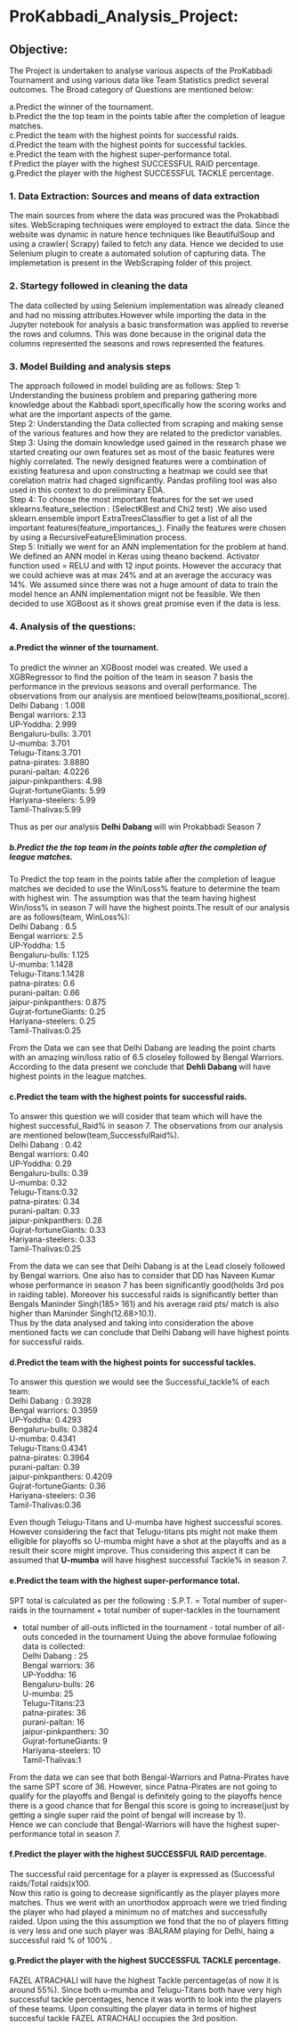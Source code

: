 # ProKabbadi_Analysis_Project:

## Objective:
The Project is undertaken to analyse various aspects of the ProKabbadi Tournament and using various data like Team Statistics predict several outcomes. The Broad category of Questions are mentioned below:

a.Predict the winner of the tournament.<br>
b.Predict the the top team in the points table after the completion of league matches.<br>
c.Predict the team with the highest points for successful raids.<br>
d.Predict the team with the highest points for successful tackles.<br>
e.Predict the team with the highest super-performance total.<br>
f.Predict the player with the highest SUCCESSFUL RAID percentage.<br>
g.Predict the player with the highest SUCCESSFUL TACKLE percentage.<br>
 
### 1. Data Extraction: Sources and means of data extraction
The main sources from where the data was procured was the Prokabbadi sites.
WebScraping techniques were employed to extract the data. Since the website was dynamic in nature hence techniques like BeautifulSoup and using a crawler( Scrapy) failed to fetch any data. Hence we decided to use Selenium plugin to create a automated solution of capturing data. The implemetation is present in the WebScraping folder of this project.

### 2. Startegy followed in cleaning the data
The data collected by using Selenium implementation was already cleaned and had no missing attributes.However while importing the data in the Jupyter notebook for analysis a basic transformation was applied to reverse the rows and columns. This was done because in the original data the columns represented the seasons and rows represented the features.

### 3. Model Building and analysis steps
The approach followed in model building are as follows:
Step 1: Understanding the business problem and preparing gathering more knowledge about the Kabbadi sport,specifically how the scoring works and what are the important aspects of the game.<br>
Step 2: Understanding the Data collected from scraping and making sense of the various features and how they are related to the predictor variables. <br>
Step 3: Using the domain knowledge used gained in the research phase we started creating our own features set as most of the basic features were highly correlated. The newly designed features were a combination of existing featuresa and upon constructing a heatmap we could see that corelation matrix had chaged significantly. Pandas profiling tool was also used in this context to do preliminary EDA.<br>
Step 4: To choose the most important features for the set we used sklearns.feature_selection : (SelectKBest and Chi2 test) .We also used sklearn.ensemble import ExtraTreesClassifier to get a list of all the important features(feature_importances_). Finally the features were chosen by using a RecursiveFeatureElimination process.<br>
Step 5: Initially we went for an ANN implementation for the problem at hand. We defined an ANN model in Keras using theano backend. Activator function used = RELU and with 12 input points. However the accuracy that we could achieve was at max 24% and at an average the accuracy was 14%. We assumed since there was not a huge amount of data to train the model hence an ANN implementation mignt not be feasible. We then decided to use XGBoost as it shows great promise even if the data is less.<br>

### 4. Analysis of the questions:

#### a.Predict the winner of the tournament.<br>
To predict the winner an XGBoost model was created. We used a XGBRegressor to find the poition of the team in season 7 basis the performance in the previous seasons and overall performance. The observations from our analysis are mentioed below(teams,positional_score).<br>
Delhi Dabang : 1.008<br>
Bengal warriors: 2.13<br>
UP-Yoddha: 2.999<br>
Bengaluru-bulls: 3.701<br>
U-mumba: 3.701<br>
Telugu-Titans:3.701<br>
patna-pirates: 3.8880<br>
purani-paltan: 4.0226<br>
jaipur-pinkpanthers: 4.98<br>
Gujrat-fortuneGiants: 5.99<br>
Hariyana-steelers: 5.99<br>
Tamil-Thalivas:5.99<br>

Thus as per our analysis <b>Delhi Dabang </b> will win Prokabbadi Season 7

##### b.Predict the the top team in the points table after the completion of league matches.<br>
To Predict the top team in the points table after the completion of league matches we decided to use the Win/Loss% feature to determine the team with highest win. The assumption was that the team having highest Win/loss% in season 7 will have the highest points.The result of our analysis are as follows(team, WinLoss%):<br>
Delhi Dabang : 6.5<br>
Bengal warriors: 2.5<br>
UP-Yoddha: 1.5<br>
Bengaluru-bulls: 1.125<br>
U-mumba: 1.1428<br>
Telugu-Titans:1.1428<br>
patna-pirates: 0.6<br>
purani-paltan: 0.66<br>
jaipur-pinkpanthers: 0.875<br>
Gujrat-fortuneGiants: 0.25<br>
Hariyana-steelers: 0.25<br>
Tamil-Thalivas:0.25<br>

From the Data we can see that Delhi Dabang  are leading the point charts with an amazing win/loss ratio of 6.5 closeley followed by Bengal Warriors. According to the data present we conclude that <b>Dehli Dabang </b>will have highest points in the league matches.


#### c.Predict the team with the highest points for successful raids.<br>
To answer this question we will cosider that team which will have the highest successful_Raid% in season 7. The observations from our analysis are mentioned below(team,SuccessfulRaid%).<br>
Delhi Dabang : 0.42<br>
Bengal warriors: 0.40<br>
UP-Yoddha: 0.29<br>
Bengaluru-bulls: 0.39<br>
U-mumba: 0.32<br>
Telugu-Titans:0.32<br>
patna-pirates: 0.34<br>
purani-paltan: 0.33<br>
jaipur-pinkpanthers: 0.28<br>
Gujrat-fortuneGiants: 0.33<br>
Hariyana-steelers: 0.33<br>
Tamil-Thalivas:0.25<br>

From the data we can see that Delhi Dabang is at the Lead closely followed by Bengal warriors. One also has to consider that DD has Naveen Kumar whose performance in season 7 has been significantly good(holds 3rd pos in raiding table). Moreover his successful raids is significantly better than Bengals Maninder Singh(185> 161) and his average raid pts/ match is also higher than Maninder Singh(12.68>10.1).<br>
Thus by the data analysed and taking into consideration the above mentioned facts we can conclude that Delhi Dabang will have highest points for successful raids.

#### d.Predict the team with the highest points for successful tackles.<br>
To answer this question we would see the Successful_tackle% of each team:<br>
Delhi Dabang : 0.3928<br>
Bengal warriors: 0.3959<br>
UP-Yoddha: 0.4293<br>
Bengaluru-bulls: 0.3824<br>
U-mumba: 0.4341<br>
Telugu-Titans:0.4341<br>
patna-pirates: 0.3964<br>
purani-paltan: 0.39<br>
jaipur-pinkpanthers: 0.4209<br>
Gujrat-fortuneGiants: 0.36<br>
Hariyana-steelers: 0.36<br>
Tamil-Thalivas:0.36<br>

Even though Telugu-Titans and U-mumba have highest successful scores. However considering the fact that Telugu-titans pts might not make them elligible for playoffs so U-mumba might have a shot at the playoffs and as a result their score might improve.
Thus considering this aspect it can be assumed that <b>U-mumba</b> will have hisghest successful Tackle% in season 7.

#### e.Predict the team with the highest super-performance total.<br>

SPT total is calculated as per the following :
S.P.T. = Total number of super-raids in the tournament + total number of super-tackles in the tournament
+ total number of all-outs inflicted in the tournament - total number of all-outs conceded in the tournament
Using the above formulae following data is collected:<br>
Delhi Dabang : 25<br>
Bengal warriors: 36<br>
UP-Yoddha: 16<br>
Bengaluru-bulls: 26<br>
U-mumba: 25<br>
Telugu-Titans:23<br>
patna-pirates: 36<br>
purani-paltan: 16<br>
jaipur-pinkpanthers: 30<br>
Gujrat-fortuneGiants: 9<br>
Hariyana-steelers: 10<br>
Tamil-Thalivas:1<br>

From the data we can see that both Bengal-Warriors and Patna-Pirates have the same SPT score of 36. However, since Patna-Pirates are not going to qualify for the playoffs and Bengal is definitely going to the playoffs hence there is a good chance that for Bengal this score is going to increase(just by getting a single super raid the point of bengal will increase by 1).<br>
Hence we can conclude that Bengal-Warriors will have the highest super-performance total in season 7.

#### f.Predict the player with the highest SUCCESSFUL RAID percentage.<br>
The successful raid percentage for a player is expressed as (Successful raids/Total raids)x100.<br>
Now this ratio is going to decrease significantly as the player playes more matches. Thus we went with an unorthodox approach were we tried finding the player who had played a minimum no of matches and successfully raided. Upon using the this assumption we fond that the no of players fitting is very less and one such player was :BALRAM playing for Delhi, haing a successful raid % of 100% .

#### g.Predict the player with the highest SUCCESSFUL TACKLE percentage.<br>
FAZEL ATRACHALI will have the highest Tackle percentage(as of now it is around 55%). Since both u-mumba and Telugu-Titans both have very high successful tackle percentages, hence it was worth to look into the players of these teams. Upon consulting the player data in terms of highest succesful tackle FAZEL ATRACHALI occupies the 3rd position. 



